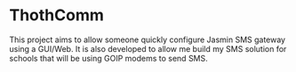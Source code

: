 # ThothComm

This project aims to allow someone quickly configure Jasmin SMS gateway using a GUI/Web. It is also developed to allow me build my SMS solution for schools that will be using GOIP modems to send SMS.
